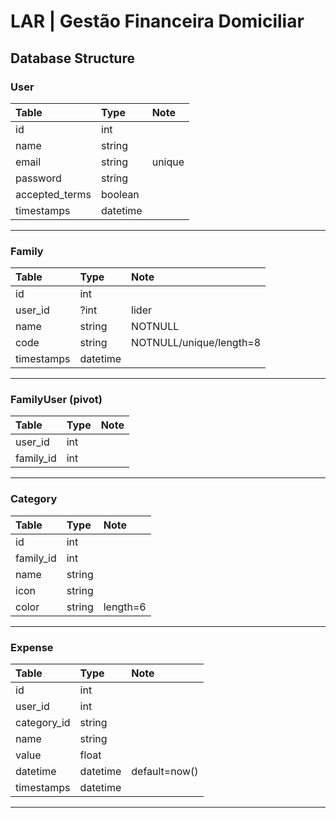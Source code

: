 # LAR | Gestão Financeira Domiciliar

## Database Structure

### User

| Table          | Type     | Note   |
| :---           | :---     | :---   |
| id             | int      |        |
| name           | string   |        |
| email          | string   | unique |
| password       | string   |        |
| accepted_terms | boolean  |        |
| timestamps     | datetime |        |

---

### Family

| Table      | Type     | Note                    |
| :---       | :---     | :---                    |
| id         | int      |                         |
| user_id    | ?int     | lider                   |
| name       | string   | NOTNULL                 |
| code       | string   | NOTNULL/unique/length=8 |
| timestamps | datetime |                         |

---

### FamilyUser **(pivot)**

| Table     | Type |  Note |
| :---      | :--- | :---  |
| user_id   | int  |       |
| family_id | int  |       |

---

### Category

| Table     | Type   | Note     |
| :---      | :---   | :---     |
| id        | int    |          |
| family_id | int    |          |
| name      | string |          |
| icon      | string |          |
| color     | string | length=6 |

---

### Expense

| Table       | Type     | Note          |
| :---        | :---     | :---          |
| id          | int      |               |
| user_id     | int      |               |
| category_id | string   |               |
| name        | string   |               |
| value       | float    |               |
| datetime    | datetime | default=now() |
| timestamps  | datetime |               |

---

